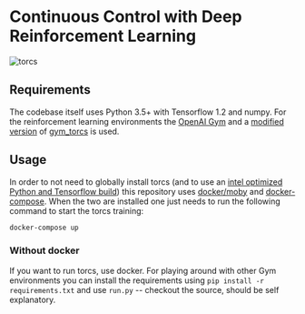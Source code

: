 # Continuous Control with Deep Reinforcement Learning

![torcs](slides/torcs.gif)

## Requirements
The codebase itself uses Python 3.5+ with Tensorflow 1.2 and numpy. For the reinforcement learning environments the [OpenAI Gym](https://gym.openai.com/) and a [modified](src/lib/torcs) [version](docker/Dockerfile.torcs) of [gym_torcs](https://github.com/ugo-nama-kun/gym_torcs) is used.

## Usage
In order to not need to globally install torcs (and to use an [intel optimized Python and Tensorflow build](https://hub.docker.com/r/ahoereth/tensorflow/)) this repository uses [docker/moby](https://github.com/moby/moby) and [docker-compose](https://github.com/docker/compose). When the two are installed one just needs to run the following command to start the torcs training:

```bash
docker-compose up
```

### Without docker
If you want to run torcs, use docker. For playing around with other Gym environments you can install the requirements using `pip install -r requirements.txt` and use `run.py` -- checkout the source, should be self explanatory.
